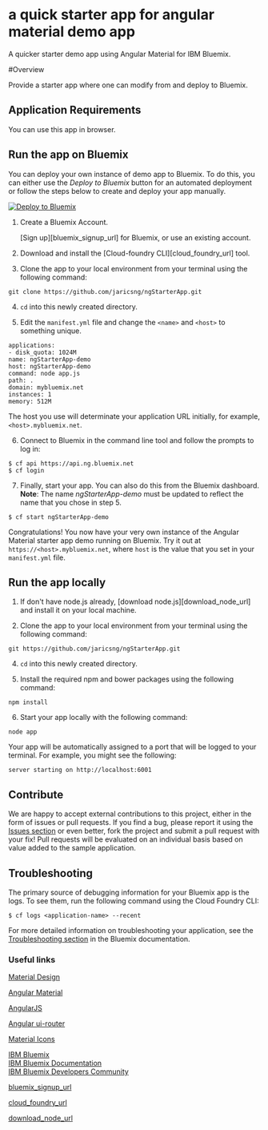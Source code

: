 # a quick starter app for angular material demo app
A quicker starter demo app using Angular Material for IBM Bluemix.

#Overview

Provide a starter app where one can modify from and deploy to Bluemix.

## Application Requirements
You can use this app in  browser.

## Run the app on Bluemix
You can deploy your own instance of demo app to Bluemix. 
To do this, you can either use the _Deploy to Bluemix_ button for an automated deployment or follow the steps below to create and deploy your app manually.

[![Deploy to Bluemix](https://bluemix.net/deploy/button.png)](https://bluemix.net/deploy?repository=https://github.com/jaricsng/ngStarterApp.git)


1. Create a Bluemix Account.

    [Sign up][bluemix_signup_url] for Bluemix, or use an existing account.

2. Download and install the [Cloud-foundry CLI][cloud_foundry_url] tool.

3. Clone the app to your local environment from your terminal using the following command:

  ```
  git clone https://github.com/jaricsng/ngStarterApp.git
  ```

4. `cd` into this newly created directory.

5. Edit the `manifest.yml` file and change the `<name>` and `<host>` to something unique.

  ```
applications:
- disk_quota: 1024M
  name: ngStarterApp-demo
  host: ngStarterApp-demo
  command: node app.js
  path: .
  domain: mybluemix.net
  instances: 1
  memory: 512M
  ```
  The host you use will determinate your application URL initially, for example, `<host>.mybluemix.net`.

6. Connect to Bluemix in the command line tool and follow the prompts to log in:

  ```
  $ cf api https://api.ng.bluemix.net
  $ cf login
  ```

7. Finally, start your app. You can also do this from the Bluemix dashboard. **Note**: The name *ngStarterApp-demo* must be updated to reflect the name that you chose in step 5.

  ```
  $ cf start ngStarterApp-demo
  ```

Congratulations! You now have your very own instance of the Angular Material starter app demo running on Bluemix. Try it out at `https://<host>.mybluemix.net`, where `host` is the value that you set in your `manifest.yml` file.

## Run the app locally
1. If don't have node.js already, [download node.js][download_node_url] and install it on your local machine.

3. Clone the app to your local environment from your terminal using the following command:

  ```
  git https://github.com/jaricsng/ngStarterApp.git
  ```

4. `cd` into this newly created directory.

5. Install the required npm and bower packages using the following command:

  ```
  npm install
  ```

6. Start your app locally with the following command:

  ```
  node app
  ```

Your app will be automatically assigned to a port that will be logged to your terminal. For example, you might see the following:
  ```
  server starting on http://localhost:6001
   ```
   
## Contribute
We are happy to accept external contributions to this project, either in the form of issues or pull requests. 
If you find a bug, please report it using the [Issues section](https://github.com/jaricsng/ngStarterApp/issues) or even better, fork the project and submit a pull request with your fix! 
Pull requests will be evaluated on an individual basis based on value added to the sample application.

## Troubleshooting

The primary source of debugging information for your Bluemix app is the logs. To see them, run the following command using the Cloud Foundry CLI:

  ```
  $ cf logs <application-name> --recent
  ```
For more detailed information on troubleshooting your application, see the [Troubleshooting section](https://www.ng.bluemix.net/docs/troubleshoot/tr.html) in the Bluemix documentation.

### Useful links
[Material Design](https://stories.uplabs.com/tagged/material-design)

[Angular Material](https://material.angularjs.org/latest/)

[AngularJS](https://angularjs.org/)

[Angular ui-router](https://angular-ui.github.io/ui-router/site/#/api/ui.router)

[Material Icons](http://google.github.io/material-design-icons/)

[IBM Bluemix](https://bluemix.net/)  
[IBM  Bluemix Documentation](https://www.ng.bluemix.net/docs/)  
[IBM Bluemix Developers Community](http://developer.ibm.com/bluemix)

[bluemix_signup_url](https://console.ng.bluemix.net/registration/)

[cloud_foundry_url](https://github.com/cloudfoundry/cli)

[download_node_url](https://nodejs.org/download/)

